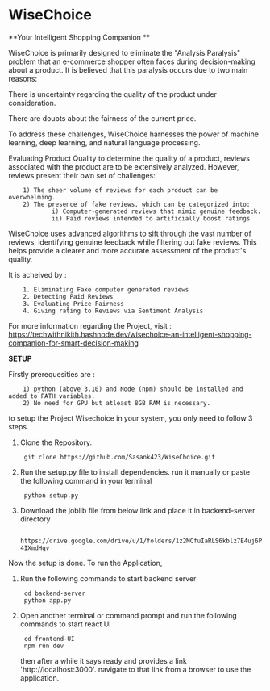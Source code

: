 # WiseChoice
**Your Intelligent Shopping Companion
**

WiseChoice is primarily designed to eliminate the "Analysis Paralysis" problem that an e-commerce shopper often faces during decision-making about a product. It is believed that this paralysis occurs due to two main reasons:

There is uncertainty regarding the quality of the product under consideration.

There are doubts about the fairness of the current price.

To address these challenges, WiseChoice harnesses the power of machine learning, deep learning, and natural language processing.

Evaluating Product Quality to determine the quality of a product, reviews associated with the product are to be extensively analyzed. However, reviews present their own set of challenges:

        1) The sheer volume of reviews for each product can be overwhelming.
        2) The presence of fake reviews, which can be categorized into:
                i) Computer-generated reviews that mimic genuine feedback.
                ii) Paid reviews intended to artificially boost ratings

WiseChoice uses advanced algorithms to sift through the vast number of reviews, identifying genuine feedback while filtering out fake reviews. This helps provide a clearer and more accurate assessment of the product's quality.

It is acheived by :

        1. Eliminating Fake computer generated reviews
        2. Detecting Paid Reviews
        3. Evaluating Price Fairness
        4. Giving rating to Reviews via Sentiment Analysis


For more information regarding the Project, visit : https://techwithnikith.hashnode.dev/wisechoice-an-intelligent-shopping-companion-for-smart-decision-making


**SETUP**

Firstly prerequesities are : 

        1) python (above 3.10) and Node (npm) should be installed and added to PATH variables.
        2) No need for GPU but atleast 8GB RAM is necessary.

to setup the Project Wisechoice in your system, you only need to follow 3 steps.

1) Clone the Repository.

        git clone https://github.com/Sasank423/WiseChoice.git

3) Run the setup.py file to install dependencies. run it manually or paste the following command in your terminal

        python setup.py

4) Download the joblib file from below link and place it in backend-server directory

        https://drive.google.com/drive/u/1/folders/1z2MCfuIaRLS6kblz7E4uj6P-4IXmdHqv


Now the setup is done. To run the Application,

1) Run the following commands to start backend server

        cd backend-server
        python app.py

2) Open another terminal or command prompt and run the following commands to start react UI

        cd frontend-UI
        npm run dev

    then after a while it says ready and provides a link 'http://localhost:3000'. navigate to that link from a browser to use the application.


